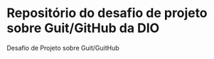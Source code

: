 # Repositório do desafio de projeto sobre Guit/GitHub da DIO
 Desafio de Projeto sobre Guit/GuitHub
